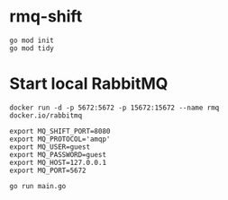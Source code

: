 # rmq-shift

```
go mod init
go mod tidy
```

# Start local RabbitMQ
```
docker run -d -p 5672:5672 -p 15672:15672 --name rmq docker.io/rabbitmq
```

```
export MQ_SHIFT_PORT=8080
export MQ_PROTOCOL='amqp'
export MQ_USER=guest
export MQ_PASSWORD=guest
export MQ_HOST=127.0.0.1
export MQ_PORT=5672
```

```
go run main.go
```
